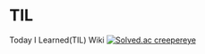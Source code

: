 # TIL
Today I Learned(TIL) Wiki
[![Solved.ac
creepereye](http://mazassumnida.wtf/api/v2/generate_badge?boj={creepereye})](https://solved.ac/{creepereye})
